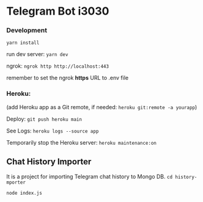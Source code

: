 # Telegram Bot i3030

### Development
`yarn install`

run dev server: `yarn dev`

ngrok: `ngrok http http://localhost:443`

remember to set the ngrok **https** URL to .env file


### Heroku:
(add Heroku app as a Git remote, if needed: `heroku git:remote -a yourapp`)

Deploy:
`git push heroku main`

See Logs:
`heroku logs --source app`

Temporarily stop the Heroku server:
`heroku maintenance:on`

## Chat History Importer
It is a project for importing Telegram chat history to Mongo DB.
`cd history-mporter`

`node index.js`

